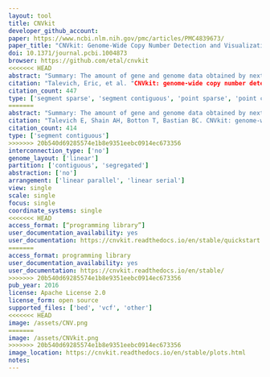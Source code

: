 ```yaml
---
layout: tool 
title: CNVkit
developer_github_account: 
paper: https://www.ncbi.nlm.nih.gov/pmc/articles/PMC4839673/
paper_title: "CNVkit: Genome-Wide Copy Number Detection and Visualization from Targeted DNA Sequencing"
doi: 10.1371/journal.pcbi.1004873
browser: https://github.com/etal/cnvkit
<<<<<<< HEAD
abstract: "Summary: The amount of gene and genome data obtained by next-generation sequencing technologies generates a need for comparative visualization tools. Complementing existing software for comparison and exploration of genomics data, genoPlotR automatically creates publication-grade linear maps of gene and genomes, in a highly automatic, flexible and reproducible way., , Availability: genoPlotR is a platform-independent R package, available with full source code under a GPL2 license at R-Forge: http://genoplotr.r-forge.r-project.org/"
citation: "Talevich, Eric, et al. "CNVkit: genome-wide copy number detection and visualization from targeted DNA sequencing." PLoS computational biology 12.4 (2016): e1004873."
citation_count: 447
type: ['segment sparse', 'segment contiguous', 'point sparse', 'point contiguous']
=======
abstract: "Summary: The amount of gene and genome data obtained by next-generation sequencing technologies generates a need for comparative visualization tools. Complementing existing software for comparison and exploration of genomics data, genoPlotR automatically creates publication-grade linear maps of gene and genomes, in a highly automatic, flexible and reproducible way. Availability: genoPlotR is a platform-independent R package, available with full source code under a GPL2 license at R-Forge: http://genoplotr.r-forge.r-project.org/"
citation: "Talevich E, Shain AH, Botton T, Bastian BC. CNVkit: genome-wide copy number detection and visualization from targeted DNA sequencing. PLoS computational biology. 2016 Apr 21;12(4):e1004873."
citation_count: 414
type: ['segment contiguous']
>>>>>>> 20b540d69285574e1b8e9351eebc0914ec673356
interconnection_type: ['no']
genome_layout: ['linear']
partition: ['contiguous', 'segregated']
abstraction: ['no']
arrangement: ['linear parallel', 'linear serial']
view: single
scale: single
focus: single
coordinate_systems: single
<<<<<<< HEAD
access_format: [“programming library”]
user_documentation_availability: yes
user_documentation: https://cnvkit.readthedocs.io/en/stable/quickstart.html
=======
access_format: programming library
user_documentation_availability: yes
user_documentation: https://cnvkit.readthedocs.io/en/stable/
>>>>>>> 20b540d69285574e1b8e9351eebc0914ec673356
pub_year: 2016
license: Apache License 2.0
license_form: open source
supported_files: ['bed', 'vcf', 'other']
<<<<<<< HEAD
image: /assets/CNV.png
=======
image: /assets/CNVkit.png
>>>>>>> 20b540d69285574e1b8e9351eebc0914ec673356
image_location: https://cnvkit.readthedocs.io/en/stable/plots.html
notes: 
---
```

